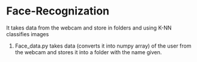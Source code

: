 # Face-Recognization
It takes data from the webcam and store in folders and using K-NN classifies images

1. Face_data.py takes data (converts it into numpy array) of the user from the webcam and stores it into a folder with the name given.
